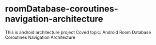# roomDatabase-coroutines-navigation-architecture
This is android architecture project
Coved topic: 
Android Room Database
Coroutines
Navigation Architecture
